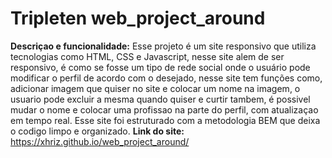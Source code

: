 # Tripleten web_project_around
**Descriçao e funcionalidade:** Esse projeto é um site responsivo que utiliza tecnologias como HTML, CSS e Javascript, nesse site alem de ser responsivo, é como se fosse um tipo de rede social onde o usuário pode modificar o perfil de acordo com o desejado, nesse site tem funções como, adicionar imagem que quiser no site e colocar um nome na imagem, o usuario pode excluir a mesma quando quiser e curtir tambem, é possivel mudar o nome e colocar uma profissao na parte do perfil, com atualizaçao em tempo real. Esse site foi estruturado com  a metodologia BEM que deixa o codigo limpo e organizado.
**Link do site:** https://xhriz.github.io/web_project_around/
